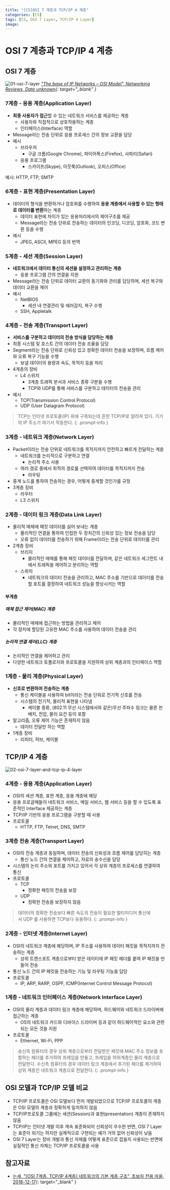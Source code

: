 ```yaml
---
title: "[CS]OSI 7 계층과 TCP/IP 4 계층"
categories: [CS]
tags: [CS, OSI 7 Layer, TCP/IP 4 Layer]
image:
---
```


# OSI 7 계층과 TCP/IP 4 계층

## OSI 7 계층

![01-osi-7-layer](/assets/img/posts/cs/web/osi-7-layer-and-tcp-ip-4-layer/01-osi-7-layer.jpg)
*["The base of IP Networks – OSI Model", Networking Reviews, Date unknown](https://www.networkingreviews.com/the-base-of-ip-networks-osi-model/){: target="_blank" }*

### 7계층 - 응용 계층(Application Layer)

- **최종 사용자가 접근**할 수 있는 네트워크 서비스를 제공하는 계층
  + 사용자와 직접적으로 상호작용하는 계층
  + 인터페이스(Interface) 역할
- Message라는 전송 단위로 응용 프로세스 간의 정보 교환을 담당
- 예시
  + 브라우저
    * 구글 크롬(Google Chrome), 파이어폭스(Firefox), 사파리(Safari)
  + 응용 프로그램
    * 스카이프(Skype), 아웃룩(Outlook), 오피스(Office)
 
예시: HTTP, FTP, SMTP

### 6계층 - 표현 계층(Presentation Layer)

- 데이터의 형식을 변환하거나 암호화를 수행하여 **응용 계층에서 사용할 수 있는 형태로 데이터를 변환**하는 계층
  + 데이터 표현에 차이가 있는 응용처리에서의 제어구조를 제공
  + Message라는 전송 단위로 전송하는 데이터의 인코딩, 디코딩, 암호화, 코드 변환 등을 수행
- 예시
  + JPEG, ASCII, MPEG 등의 번역

### 5계층 - 세션 계층(Session Layer)

- **네트워크에서 데이터 통신의 세션을 설정하고 관리하는 계층**
  + 응용 프로그램 간의 연결을 지원
- Message라는 전송 단위로 데이터 교환의 동기화와 관리를 담당하며, 세션 복구와 데이터 교환을 제어
- 예시
  + NetBIOS
    * 세션 내 연결관리 및 에러감지, 복구 수행
  - SSH, Appletalk

### 4계층 - 전송 계층(Transport Layer)

- **서비스를 구분하고 데이터의 전송 방식을 담당하는 계층**
- 최종 시스템 및 호스트 간의 데이터 전송 조율을 담당
- Segment라는 전송 단위로 신뢰성 있고 정확한 데이터 전송을 보장하며, 흐름 제어와 오류 복구 기능을 수행
  + 보낼 데이터의 용량과 속도, 목적지 등을 처리
- 4계층의 장비
  + L4 스위치
    * 3계층 트래픽 분서과 서비스 종류 구분을 수행
    * TCP와 UDP를 통해 서비스를 구분하고 데이터의 전송을 관리
- 예시
  + TCP(Transmission Control Protocol)
  + UDP (User Datagram Protocol)

> TCP는 인터넷 프로토콜(IP) 위에 구축되는데 흔힌 TCP/IP로 알려져 있다. 기기의 IP 주소가 여기서 작동한다.
{: .prompt-info }

### 3계층 - 네트워크 계층(Network Layer)

- Packet이라는 전송 단위로 네트워크를 목적지까지 안전하고 빠르게 전달하는 계층
  + 네트워크를 논리적으로 구분하고 연결
    * 논리적 주소 사용
  + 여러 경로 중에서 최적의 경로를 선택하여 데이터를 목적지까지 전송
    * 라우팅
- 중계 노드를 통하여 전송하는 경우, 어떻게 중계할 것인가를 규정
- 3계층 장비
  + 라우터
  + L3 스위치

### 2계층 - 데이터 링크 계층(Data Link Layer)

- 물리적 매체에 패킷 데이터를 실어 보내는 계층
  + 물리적인 연결을 통하여 인접한 두 장치간의 신뢰성 있는 정보 전송을 담당
  + 오류 없이 데이터를 전송하기 위해 Frame이라는 전송 단위로 데이터를 관리
- 2계층 장비
  + 브리지
    * 물리적인 매체를 통해 패킷 데이터를 전달하며, 같은 네트워크 세그먼트 내에서 트래픽을 제어하고 분리하는 역할
  + 스위치
    *  네트워크의 데이터 전송을 관리하고, MAC 주소를 기반으로 데이터를 전송할 포트를 결정하여 네트워크 성능을 향상시키는 역할

#### 부계층

##### 매체 접근 제어(MAC) 계층

- 물리적인 매체에 접근하는 방법을 관리하고 제어
- 각 장치에 할당된 고유한 MAC 주소를 사용하여 데이터 전송을 관리

##### 논리적 연결 제어(LLC) 계층

- 논리적인 연결을 제어하고 관리
- 다양한 네트워크 토폴로지와 프로토콜을 지원하여 상위 계층과의 인터페이스 역할

### 1계층 - 물리 계층(Physical Layer)

- **신호로 변환하여 전송하는 계층**
  + 통신 케이블을 사용하여 bit이라는 전송 단위로 전기적 신호를 전송
  + 시스템의 전기적, 물리적 표현을 나타냄
    * 케이블 종류, (802.11 무선 시스템에서와 같은)무선 주파수 링크는 물론 핀 배치, 전압, 물리 요건 등이 포함
- 알고리즘, 오류 제어 기능은 존재하지 않음
  + 데이터 전달만 하는 역할
- 1계층 장비
  + 리피터, 허브, 케이블

## TCP/IP 4 계층

![02-osi-7-layer-and-tcp-ip-4-layer](/assets/img/posts/cs/web/osi-7-layer-and-tcp-ip-4-layer/02-osi-7-layer-and-tcp-ip-4-layer.jpg)

### 4계층 - 응용 계층(Application Layer)

- OSI의 세션 계층, 표현 계층, 응용 계층에 해당
- 응용 프로글매들이 네트워크 서비스, 메일 서비스, 웹 서비스 등을 할 수 있도록 표준적인 Interface 제공하는 계층
- TCP/IP 기반의 응용 프로그램을 구분할 때 사용
- 프로토콜
  + HTTP, FTP, Telnet, DNS, SMTP

### 3계층 전송 계층(Transport Layer)

- OSI의 전송 계층과 동일하며, 데이터 전송의 신뢰성과 흐름 제어를 담당히는 계층
  + 통신 노드 간의 연결을 제어하고, 자료의 송수신을 담당
- 시스템의 논리 주소와 포트를 가지고 있어서 각 상위 계층의 프로세스를 연결하여 통신
- 프로토콜
  + TCP
    * 정확한 패킷의 전송을 보장
  + UDP
    * 정확한 전송을 보장하지 않음

> 데이터의 정확한 전송보다 빠른 속도의 전송이 필요한 멀티미디어 통신에서 UDP 를 사용하면 TCP보다 유용하다.
{: .prompt-info }

### 2계층 - 인터넷 계층(Internet Layer)

- OSI의 네트워크 계층에 해당하며, IP 주소를 사용하여 데이터 패킷을 목적지까지 전송하는 계층
  + 상위 트랜스포트 계층으로부터 받은 데이터에 IP 패킷 헤더를 붙여 IP 패킷을 만들어 전송
- 통신 노드 간의 IP 패킷을 전송하는 기능 및 라우팅 기능을 담당
- 프로토콜
  + IP, ARP, RARP, OSPF, ICMP(Internet Control Message Protocol)

### 1계층 - 네트워크 인터페이스 계층(Network Interface Layer)

- OSI의 물리 계층과 데이터 링크 계층에 해당하며, 하드웨어와 네트워크 드라이버에 접근하는 계층
  + OS의 네트워크 카드와 디바이스 드라이버 등과 같이 하드웨어적인 요소와 관련되는 모든 것을 지원
- 프로토콜
  + Ethernet, Wi-Fi, PPP

> 송신측 컴퓨터의 경우 상위 계층으로부터 전달받은 패킷에 MAC 주소 정보를 포함하는 헤더를 추가하여 프레임을 만들고, 프레임을 하위계층인 물리 계층으로 전달한다. 수신측 컴퓨터의 경우 데이터 링크 계층에서 추가된 헤더를 제거하여 상위 계층인 네트워크 계층으로 전달한다.
{: .prompt-info }

## OSI 모델과 TCP/IP 모델 비교

- TCP/IP 프로토콜은 OSI 모델보다 먼저 개발되었으므로 TCP/IP 프로토콜의 계층은 OSI 모델의 계층과 정확하게 일치하지 않음
- TCP/IP프로토콜 그룹에는 세션(Session)과 표현(presentation) 계층이 존재하지 않음
- TCP/IP는 인터넷 개발 이후 계속 표준화되어 신뢰성이 우수한 반면, OSI 7 Layer는 표준이 되기는 하지만 실제적으로 구현되는 예가 거의 없어 신뢰성이 낮음
- OSI 7 Layer는 장비 개발과 통신 자체를 어떻게 표준으로 잡을지 사용되는 반면에 실질적인 통신 자체는 TCP/IP 프로토콜을 사용

## 참고자료

- [는세, "[OSI 7계층, TCP/IP 4계층] 네트워크의 기본 계층 구조", 초보자 전용 마을, 2018-12-17](https://ryusae.tistory.com/4){: target="_blank" }